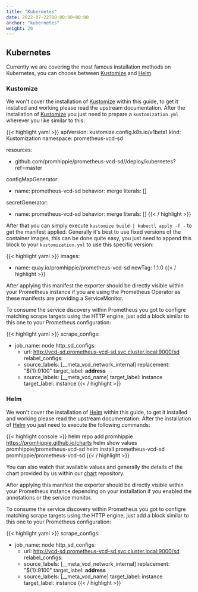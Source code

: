 ```yaml
---
title: "Kubernetes"
date: 2022-07-22T00:00:00+00:00
anchor: "kubernetes"
weight: 20
---
```


## Kubernetes

Currently we are covering the most famous installation methods on Kubernetes,
you can choose between [Kustomize][kustomize] and [Helm][helm].

### Kustomize

We won't cover the installation of [Kustomize][kustomize] within this guide, to
get it installed and working please read the upstream documentation. After the
installation of [Kustomize][kustomize] you just need to prepare a
`kustomization.yml` wherever you like similar to this:

{{< highlight yaml >}}
apiVersion: kustomize.config.k8s.io/v1beta1
kind: Kustomization
namespace: prometheus-vcd-sd

resources:
  - github.com/promhippie/prometheus-vcd-sd//deploy/kubernetes?ref=master

configMapGenerator:
  - name: prometheus-vcd-sd
    behavior: merge
    literals: []

secretGenerator:
  - name: prometheus-vcd-sd
    behavior: merge
    literals: []
{{< / highlight >}}

After that you can simply execute `kustomize build | kubectl apply -f -` to get
the manifest applied. Generally it's best to use fixed versions of the container
images, this can be done quite easy, you just need to append this block to your
`kustomization.yml` to use this specific version:

{{< highlight yaml >}}
images:
  - name: quay.io/promhippie/prometheus-vcd-sd
    newTag: 1.1.0
{{< / highlight >}}

After applying this manifest the exporter should be directly visible within your
Prometheus instance if you are using the Prometheus Operator as these manifests
are providing a ServiceMonitor.

To consume the service discovery within Prometheus you got to configre matching
scrape targets using the HTTP engine, just add a block similar to this one to
your Prometheus configuration:

{{< highlight yaml >}}
scrape_configs:
- job_name: node
  http_sd_configs:
  - url: http://vcd-sd.prometheus-vcd-sd.svc.cluster.local:9000/sd
  relabel_configs:
  - source_labels: [__meta_vcd_network_internal]
    replacement: "${1}:9100"
    target_label: __address__
  - source_labels: [__meta_vcd_name]
    target_label: instance
    target_label: instance
{{< / highlight >}}

### Helm

We won't cover the installation of [Helm][helm] within this guide, to get it
installed and working please read the upstream documentation. After the
installation of [Helm][helm] you just need to execute the following commands:

{{< highlight console >}}
helm repo add promhippie https://promhippie.github.io/charts
helm show values promhippie/prometheus-vcd-sd
helm install prometheus-vcd-sd promhippie/prometheus-vcd-sd
{{< / highlight >}}

You can also watch that available values and generally the details of the chart
provided by us within our [chart][chart] repository.

After applying this manifest the exporter should be directly visible within your
Prometheus instance depending on your installation if you enabled the
annotations or the service monitor.

To consume the service discovery within Prometheus you got to configre matching
scrape targets using the HTTP engine, just add a block similar to this one to
your Prometheus configuration:

{{< highlight yaml >}}
scrape_configs:
- job_name: node
  http_sd_configs:
  - url: http://vcd-sd.prometheus-vcd-sd.svc.cluster.local:9000/sd
  relabel_configs:
  - source_labels: [__meta_vcd_network_internal]
    replacement: "${1}:9100"
    target_label: __address__
  - source_labels: [__meta_vcd_name]
    target_label: instance
    target_label: instance
{{< / highlight >}}

[kustomize]: https://github.com/kubernetes-sigs/kustomize
[helm]: https://helm.sh
[chart]: https://github.com/promhippie/charts/tree/master/charts/prometheus-vcd-sd
